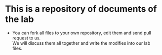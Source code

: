 # This is a repository of documents of the lab  
- You can fork all files to your own repository, edit them and send pull request to us.  
We will discuss them all together and write the modifies into our lab files.  
